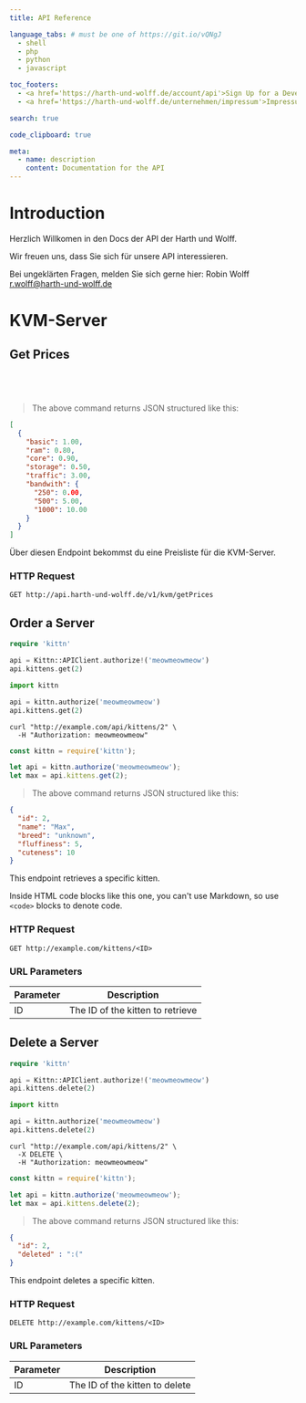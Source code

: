```yaml
---
title: API Reference

language_tabs: # must be one of https://git.io/vQNgJ
  - shell
  - php
  - python
  - javascript

toc_footers:
  - <a href='https://harth-und-wolff.de/account/api'>Sign Up for a Developer Key</a>
  - <a href='https://harth-und-wolff.de/unternehmen/impressum'>Impressum</a>

search: true

code_clipboard: true

meta:
  - name: description
    content: Documentation for the API
---
```


# Introduction

Herzlich Willkomen in den Docs der API der Harth und Wolff.

Wir freuen uns, dass Sie sich für unsere API interessieren. 

Bei ungeklärten Fragen, melden Sie sich gerne hier:
Robin Wolff
r.wolff@harth-und-wolff.de

# KVM-Server

## Get Prices

```php
```

```python
```

```shell
```

```javascript
```

> The above command returns JSON structured like this:

```json
[
  {
    "basic": 1.00,
    "ram": 0.80,
    "core": 0.90,
    "storage": 0.50,
    "traffic": 3.00,
    "bandwith": {
      "250": 0.00,
      "500": 5.00,
      "1000": 10.00
    }
  }
]
```

Über diesen Endpoint bekommst du eine Preisliste für die KVM-Server.

### HTTP Request

`GET http://api.harth-und-wolff.de/v1/kvm/getPrices`

## Order a Server

```php
require 'kittn'

api = Kittn::APIClient.authorize!('meowmeowmeow')
api.kittens.get(2)
```

```python
import kittn

api = kittn.authorize('meowmeowmeow')
api.kittens.get(2)
```

```shell
curl "http://example.com/api/kittens/2" \
  -H "Authorization: meowmeowmeow"
```

```javascript
const kittn = require('kittn');

let api = kittn.authorize('meowmeowmeow');
let max = api.kittens.get(2);
```

> The above command returns JSON structured like this:

```json
{
  "id": 2,
  "name": "Max",
  "breed": "unknown",
  "fluffiness": 5,
  "cuteness": 10
}
```

This endpoint retrieves a specific kitten.

<aside class="warning">Inside HTML code blocks like this one, you can't use Markdown, so use <code>&lt;code&gt;</code> blocks to denote code.</aside>

### HTTP Request

`GET http://example.com/kittens/<ID>`

### URL Parameters

Parameter | Description
--------- | -----------
ID | The ID of the kitten to retrieve

## Delete a Server

```php
require 'kittn'

api = Kittn::APIClient.authorize!('meowmeowmeow')
api.kittens.delete(2)
```

```python
import kittn

api = kittn.authorize('meowmeowmeow')
api.kittens.delete(2)
```

```shell
curl "http://example.com/api/kittens/2" \
  -X DELETE \
  -H "Authorization: meowmeowmeow"
```

```javascript
const kittn = require('kittn');

let api = kittn.authorize('meowmeowmeow');
let max = api.kittens.delete(2);
```

> The above command returns JSON structured like this:

```json
{
  "id": 2,
  "deleted" : ":("
}
```

This endpoint deletes a specific kitten.

### HTTP Request

`DELETE http://example.com/kittens/<ID>`

### URL Parameters

Parameter | Description
--------- | -----------
ID | The ID of the kitten to delete

